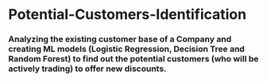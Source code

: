 # Potential-Customers-Identification
### Analyzing the existing customer base of a Company and creating ML models (Logistic Regression, Decision Tree and Random Forest) to find out the potential customers (who will be actively trading) to offer new discounts.
